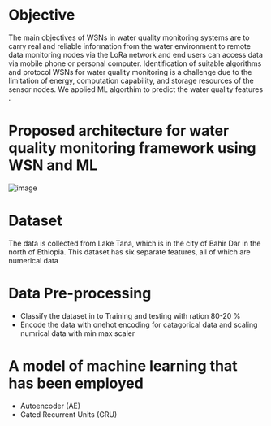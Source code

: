# Objective 
The main objectives of WSNs in water quality monitoring systems are to carry real and reliable information from the water environment to remote data monitoring nodes via the LoRa network and end users can access data via mobile phone or personal computer. Identification of suitable algorithms and protocol WSNs for water quality monitoring is a challenge due to the limitation of energy, computation capability, and storage resources of the sensor nodes. We applied ML algorthim to predict the water quality features . 





# Proposed architecture for water quality monitoring framework using WSN and ML  

![image](https://user-images.githubusercontent.com/75506002/205490912-2760d719-af3a-4423-ae14-ce0dc59ee78b.png)


# Dataset 

The data is collected from Lake Tana, which is in the city of Bahir Dar in the north of Ethiopia. This dataset has six separate features, all of which are numerical data  

# Data Pre-processing
- Classify the dataset in to Training and testing with ration 80-20 % 
- Encode the data with onehot encoding for catagorical data and scaling numrical data with min max scaler 


# A model of machine learning that has been employed 

- Autoencoder (AE) 
- Gated Recurrent Units (GRU)
